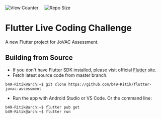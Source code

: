 ![View Counter](https://komarev.com/ghpvc/?username=flutter-jovac-assessment&label=View%20Counter&color=red&style=flat) &nbsp; &nbsp; ![Repo Size](https://img.shields.io/github/repo-size/b49-Ritik/flutter-jovac-assessment?color=blue)

# Flutter Live Coding Challenge

A new Flutter project for JoVAC Assessment.

<!-- # 📱 App UI

 <details>
    <summary> Click here to expand </summary>
        <p align="center">
            <img src="https://github.com/b49-Ritik/flutter-jovac-assessment/blob/master/assets/github_readme/app_ui.gif?raw=true" width="300" />
        </p>
</details> -->


## Building from Source

- If you don't have Flutter SDK installed, please visit official [Flutter](https://flutter.dev/) site.
- Fetch latest source code from master branch.

```console
b49-Ritik@arch:~$ git clone https://github.com/b49-Ritik/flutter-jovac-assessment
```

- Run the app with Android Studio or VS Code. Or the command line:

```console
b49-Ritik@arch:~$ flutter pub get
b49-Ritik@arch:~$ flutter run
```